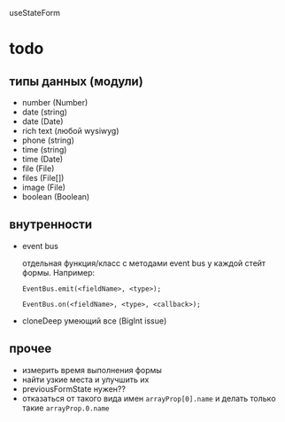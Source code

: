 useStateForm

# todo
## типы данных (модули)
- number (Number)
- date (string)
- date (Date)
- rich text (любой wysiwyg)
- phone (string)
- time (string)
- time (Date)
- file (File)
- files (File[])
- image (File)
- boolean (Boolean)

## внутренности
- event bus
  
  отдельная функция/класс с методами event bus у каждой стейт формы. Например:
  ```
  EventBus.emit(<fieldName>, <type>);
  
  EventBus.on(<fieldName>, <type>, <callback>);
  ```
- cloneDeep умеющий все (BigInt issue)

## прочее
- измерить время выполнения формы
- найти узкие места и улучшить их
- previousFormState нужен??
- отказаться от такого вида имен
  `arrayProp[0].name`
  и делать только такие `arrayProp.0.name`
